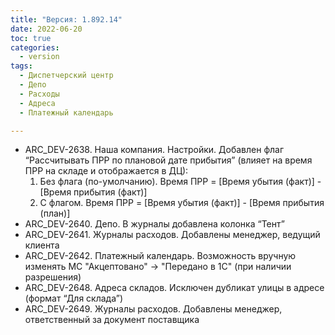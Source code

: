 ```yaml
---
title: "Версия: 1.892.14"
date: 2022-06-20
toc: true
categories:
  - version
tags:
  - Диспетчерский центр
  - Депо
  - Расходы
  - Адреса
  - Платежный календарь

---
```


-   ARC_DEV-2638. Наша компания. Настройки. Добавлен флаг “Рассчитывать ПРР по плановой дате прибытия” (влияет на время ПРР на складе и отображается в ДЦ):
	1.  Без флага (по-умолчанию). Время ПРР = [Время убытия (факт)] - [Время прибытия (факт)]
	2.  С флагом. Время ПРР = [Время убытия (факт)] - [Время прибытия (план)]
-   ARC_DEV-2640. Депо. В журналы добавлена колонка “Тент”
-   ARC_DEV-2641. Журналы расходов. Добавлены менеджер, ведущий клиента
-   ARC_DEV-2642. Платежный календарь. Возможность вручную изменять МС "Акцептовано" -> "Передано в 1С" (при наличии разрешения)
-   ARC_DEV-2648. Адреса складов. Исключен дубликат улицы в адресе (формат “Для склада”)
-   ARC_DEV-2649. Журналы расходов. Добавлены менеджер, ответственный за документ поставщика
